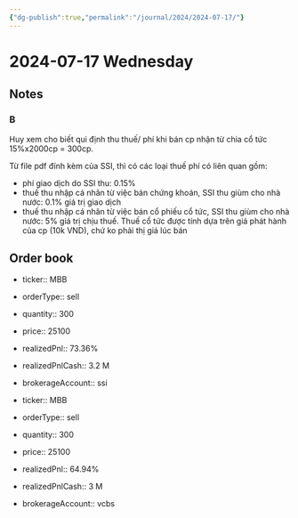 ```yaml
---
{"dg-publish":true,"permalink":"/journal/2024/2024-07-17/"}
---
```


# 2024-07-17 Wednesday

## Notes

### B

Huy xem cho biết qui định thu thuế/ phí khi bán cp nhận từ chia cổ tức 15%x2000cp = 300cp.

Từ file pdf đính kèm của SSI, thì có các loại thuế phí có liên quan gồm:
- phí giao dịch do SSI thu: 0.15%
- thuế thu nhập cá nhân từ việc bán chứng khoán, SSI thu giùm cho nhà nước: 0.1% giá trị giao dịch
- thuế thu nhập cá nhân từ việc bán cổ phiếu cổ tức, SSI thu giùm cho nhà nước: 5% giá trị chịu thuế. Thuế cổ tức được tính dựa trên giá phát hành của cp (10k VND), chứ ko phải thị giá lúc bán

## Order book

- ticker:: MBB
- orderType:: sell
- quantity:: 300
- price:: 25100
- realizedPnl:: 73.36%
- realizedPnlCash:: 3.2 M
- brokerageAccount:: ssi

- ticker:: MBB
- orderType:: sell
- quantity:: 300
- price:: 25100
- realizedPnl:: 64.94%
- realizedPnlCash:: 3 M
- brokerageAccount:: vcbs
